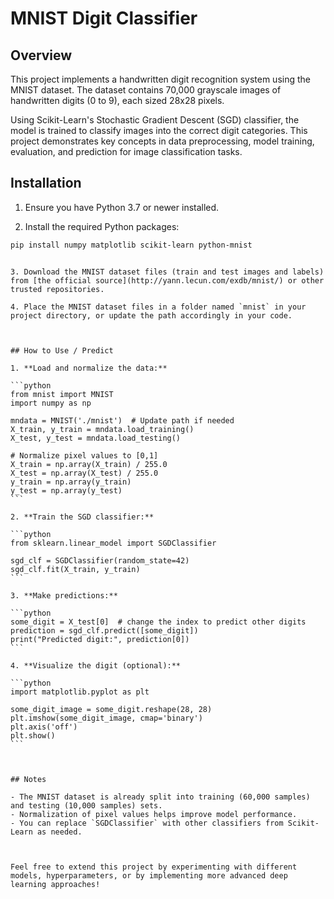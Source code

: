 # MNIST Digit Classifier

## Overview

This project implements a handwritten digit recognition system using the MNIST dataset. The dataset contains 70,000 grayscale images of handwritten digits (0 to 9), each sized 28x28 pixels.

Using Scikit-Learn's Stochastic Gradient Descent (SGD) classifier, the model is trained to classify images into the correct digit categories. This project demonstrates key concepts in data preprocessing, model training, evaluation, and prediction for image classification tasks.

## Installation

1. Ensure you have Python 3.7 or newer installed.

2. Install the required Python packages:

```bash
pip install numpy matplotlib scikit-learn python-mnist
```

````

3. Download the MNIST dataset files (train and test images and labels) from [the official source](http://yann.lecun.com/exdb/mnist/) or other trusted repositories.

4. Place the MNIST dataset files in a folder named `mnist` in your project directory, or update the path accordingly in your code.



## How to Use / Predict

1. **Load and normalize the data:**

```python
from mnist import MNIST
import numpy as np

mndata = MNIST('./mnist')  # Update path if needed
X_train, y_train = mndata.load_training()
X_test, y_test = mndata.load_testing()

# Normalize pixel values to [0,1]
X_train = np.array(X_train) / 255.0
X_test = np.array(X_test) / 255.0
y_train = np.array(y_train)
y_test = np.array(y_test)
```

2. **Train the SGD classifier:**

```python
from sklearn.linear_model import SGDClassifier

sgd_clf = SGDClassifier(random_state=42)
sgd_clf.fit(X_train, y_train)
```

3. **Make predictions:**

```python
some_digit = X_test[0]  # change the index to predict other digits
prediction = sgd_clf.predict([some_digit])
print("Predicted digit:", prediction[0])
```

4. **Visualize the digit (optional):**

```python
import matplotlib.pyplot as plt

some_digit_image = some_digit.reshape(28, 28)
plt.imshow(some_digit_image, cmap='binary')
plt.axis('off')
plt.show()
```



## Notes

- The MNIST dataset is already split into training (60,000 samples) and testing (10,000 samples) sets.
- Normalization of pixel values helps improve model performance.
- You can replace `SGDClassifier` with other classifiers from Scikit-Learn as needed.



Feel free to extend this project by experimenting with different models, hyperparameters, or by implementing more advanced deep learning approaches!


````
